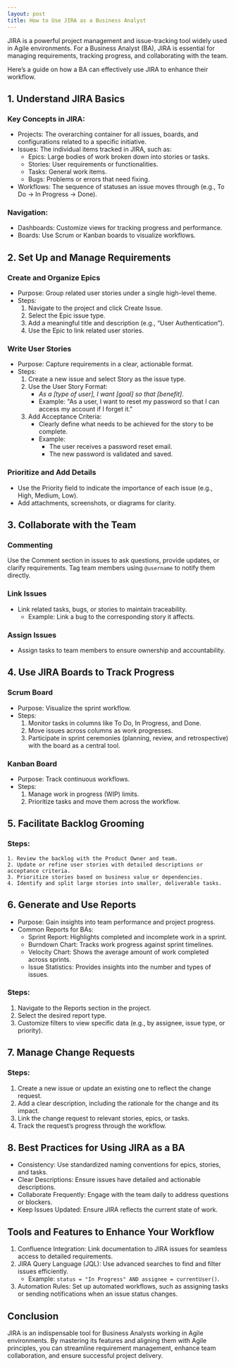 ```yaml
---
layout: post
title: How to Use JIRA as a Business Analyst
---
```


JIRA is a powerful project management and issue-tracking tool widely used in Agile environments. For a Business Analyst (BA), JIRA is essential for managing requirements, tracking progress, and collaborating with the team.

Here’s a guide on how a BA can effectively use JIRA to enhance their workflow.

## 1. Understand JIRA Basics
### Key Concepts in JIRA:
* Projects: The overarching container for all issues, boards, and configurations related to a specific initiative.
* Issues: The individual items tracked in JIRA, such as:
    * Epics: Large bodies of work broken down into stories or tasks.
    * Stories: User requirements or functionalities.
    * Tasks: General work items.
    * Bugs: Problems or errors that need fixing.
* Workflows: The sequence of statuses an issue moves through (e.g., To Do → In Progress → Done).

### Navigation:
* Dashboards: Customize views for tracking progress and performance.
* Boards: Use Scrum or Kanban boards to visualize workflows.

## 2. Set Up and Manage Requirements
### Create and Organize Epics
* Purpose: Group related user stories under a single high-level theme.
* Steps:
    1. Navigate to the project and click Create Issue.
    2. Select the Epic issue type.
    3. Add a meaningful title and description (e.g., “User Authentication”).
    4. Use the Epic to link related user stories.

### Write User Stories
* Purpose: Capture requirements in a clear, actionable format.
* Steps:
    1. Create a new issue and select Story as the issue type.
    2. Use the User Story Format:
        * *As a [type of user], I want [goal] so that [benefit]*.
        * Example: "As a user, I want to reset my password so that I can access my account if I forget it."
    3. Add Acceptance Criteria:
        * Clearly define what needs to be achieved for the story to be complete.
        * Example:
            * The user receives a password reset email.
            * The new password is validated and saved.

### Prioritize and Add Details
* Use the Priority field to indicate the importance of each issue (e.g., High, Medium, Low).
* Add attachments, screenshots, or diagrams for clarity.

## 3. Collaborate with the Team
### Commenting
Use the Comment section in issues to ask questions, provide updates, or clarify requirements.
Tag team members using `@username` to notify them directly.

### Link Issues
* Link related tasks, bugs, or stories to maintain traceability.
    * Example: Link a bug to the corresponding story it affects.
### Assign Issues
* Assign tasks to team members to ensure ownership and accountability.

## 4. Use JIRA Boards to Track Progress
### Scrum Board
* Purpose: Visualize the sprint workflow.
* Steps:
    1. Monitor tasks in columns like To Do, In Progress, and Done.
    2. Move issues across columns as work progresses.
    3. Participate in sprint ceremonies (planning, review, and retrospective) with the board as a central tool.

### Kanban Board
* Purpose: Track continuous workflows.
* Steps:
    1. Manage work in progress (WIP) limits.
    2. Prioritize tasks and move them across the workflow.

## 5. Facilitate Backlog Grooming
### Steps:
    1. Review the backlog with the Product Owner and team.
    2. Update or refine user stories with detailed descriptions or acceptance criteria.
    3. Prioritize stories based on business value or dependencies.
    4. Identify and split large stories into smaller, deliverable tasks.

## 6. Generate and Use Reports
* Purpose: Gain insights into team performance and project progress.
* Common Reports for BAs:
    * Sprint Report: Highlights completed and incomplete work in a sprint.
    * Burndown Chart: Tracks work progress against sprint timelines.
    * Velocity Chart: Shows the average amount of work completed across sprints.
    * Issue Statistics: Provides insights into the number and types of issues.

### Steps:
1. Navigate to the Reports section in the project.
2. Select the desired report type.
3. Customize filters to view specific data (e.g., by assignee, issue type, or priority).

## 7. Manage Change Requests
### Steps:
1. Create a new issue or update an existing one to reflect the change request.
2. Add a clear description, including the rationale for the change and its impact.
3. Link the change request to relevant stories, epics, or tasks.
4. Track the request’s progress through the workflow.

## 8. Best Practices for Using JIRA as a BA
* Consistency: Use standardized naming conventions for epics, stories, and tasks.
* Clear Descriptions: Ensure issues have detailed and actionable descriptions.
* Collaborate Frequently: Engage with the team daily to address questions or blockers.
* Keep Issues Updated: Ensure JIRA reflects the current state of work.

## Tools and Features to Enhance Your Workflow
1. Confluence Integration: Link documentation to JIRA issues for seamless access to detailed requirements.
2. JIRA Query Language (JQL): Use advanced searches to find and filter issues efficiently.
    * Example: `status = "In Progress" AND assignee = currentUser()`.
3. Automation Rules: Set up automated workflows, such as assigning tasks or sending notifications when an issue status changes.

## Conclusion
JIRA is an indispensable tool for Business Analysts working in Agile environments. By mastering its features and aligning them with Agile principles, you can streamline requirement management, enhance team collaboration, and ensure successful project delivery.